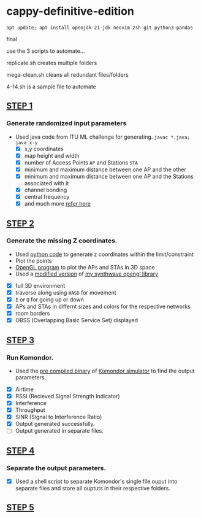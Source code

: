 # cappy-definitive-edition

`apt update; apt install openjdk-21-jdk neovim zsh git python3-pandas`

final

use the 3 scripts to automate...

replicate.sh creates multiple folders

mega-clean.sh cleans all redundant files/folders

4-14.sh is a sample file to automate

## [STEP 1](https://github.com/bhu1-103/cappy-definitive-edition/tree/main/step1)
### Generate randomized input parameters
 - Used java code from ITU ML challenge for generating. `javac *.java; java x-y`
    - [x] x,y coordinates
    - [x] map height and width
    - [x] number of Access Points `AP` and Stations `STA`
    - [x] minimum and maximum distance between one AP and the other
    - [x] minimum and maximum distance between one AP and the Stations associated with it
    - [x] channel bonding
    - [x] central frequency
    - [x] and much more [refer here](https://github.com/bhu1-103/cappy-definitive-edition/blob/main/step1/input-java.csv)

## [STEP 2](https://github.com/bhu1-103/cappy-definitive-edition/tree/main/step2)
### Generate the missing Z coordinates.
  - Used [python code](https://github.com/bhu1-103/cappy-definitive-edition/blob/main/step2/oriz.py) to generate z coordinates within the limit/constraint
 - Plot the points
  - [OpenGL program](https://github.com/bhu1-103/cappy-definitive-edition/blob/main/step2/v0.4/source/main.cpp) to plot the APs and STAs in 3D space
  - Used a [modified version](https://github.com/bhu1-103/cappy-definitive-edition/blob/main/step2/v0.4/source/synthwave.cpp) of [my synthwave opengl library](https://github.com/bhu1-103/swiss-army-katana/blob/main/lib/synthwave/synthwave.cpp)
  - [x] full 3D environment
  - [x] traverse along using `WASD` for movement
  - [x] `E` or `Q` for going up or down
  - [x] APs and STAs in differnt sizes and colors for the respective networks
  - [x] room borders
  - [x] OBSS (Overlapping Basic Service Set) displayed

## [STEP 3](https://github.com/bhu1-103/cappy-definitive-edition/blob/main/step3/combine.sh)
### Run Komondor.
 - Used the [pre compiled binary](https://github.com/bhu1-103/cappy-definitive-edition/blob/main/Komondor/Code/main/komondor_main) of [Komondor simulator](https://github.com/wn-upf/Komondor) to find the output parameters.
  - [x] Airtime
  - [x] RSSI (Recieved Signal Strength Indicator)
  - [x] Interference
  - [x] Throughput
  - [x] SINR (Signal to Interference Ratio)
  - [x] Output generated successfully.
  - [ ] Output generated in separate files.

## [STEP 4](https://github.com/bhu1-103/cappy-definitive-edition/blob/main/step4/saigo-no-steppu.sh)
### Separate the output parameters.
 - [x] Used a shell script to separate Komondor's single file ouput into separate files and store all ouptuts in their respective folders.


## [STEP 5](https://github.com/bhu1-103/cappy-definitive-edition/blob/main/step5/step5.sh)
